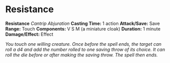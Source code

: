 # Resistance

**Resistance**
_Cantrip Abjuration_
**Casting Time:** 1 action
**Attack/Save:** Save
**Range:** Touch
**Components:** V S M (a miniature cloak)
**Duration:** 1 minute
**Damage/Effect:** Effect

*You touch one willing creature. Once before the spell ends, the target can roll a d4 and add the number rolled to one saving throw of its choice. It can roll the die before or after making the saving throw. The spell then ends.*